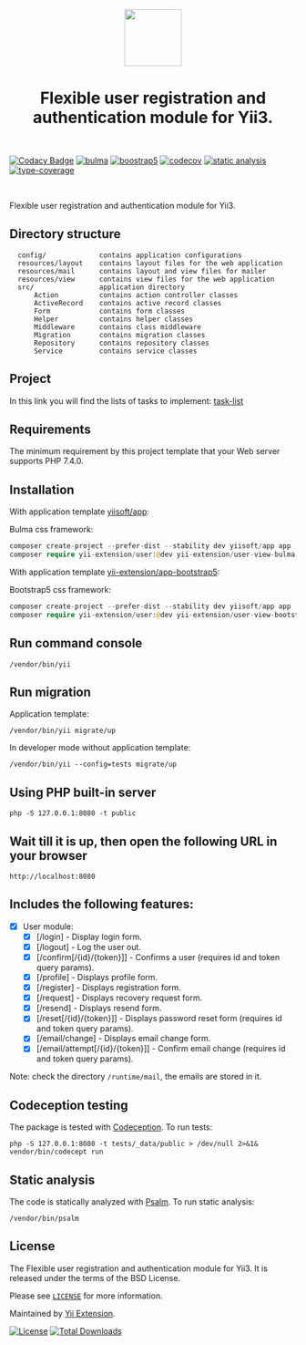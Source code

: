 <p align="center">
    <a href="https://github.com/yii-extension" target="_blank">
        <img src="https://lh3.googleusercontent.com/ehSTPnXqrkk0M3U-UPCjC0fty9K6lgykK2WOUA2nUHp8gIkRjeTN8z8SABlkvcvR-9PIrboxIvPGujPgWebLQeHHgX7yLUoxFSduiZrTog6WoZLiAvqcTR1QTPVRmns2tYjACpp7EQ=w2400" height="100px">
    </a>
    <h1 align="center">Flexible user registration and authentication module for Yii3.</h1>
    <br>
</p>

[![Codacy Badge](https://api.codacy.com/project/badge/Grade/58ee145c728f48a4867b6096537df634)](https://app.codacy.com/gh/yii-extension/user?utm_source=github.com&utm_medium=referral&utm_content=yii-extension/user&utm_campaign=Badge_Grade)
[![bulma](https://github.com/yii-extension/user/workflows/bulma/badge.svg)](https://github.com/yii-extension/user-view-bulma)
[![boostrap5](https://github.com/yii-extension/user/workflows/bootstrap5/badge.svg)](https://github.com/yii-extension/user-view-bootstrap5)
[![codecov](https://codecov.io/gh/yii-extension/user/branch/main/graph/badge.svg?token=AZAF464ILD)](https://codecov.io/gh/yii-extension/user)
[![static analysis](https://github.com/yii-extension/user/workflows/static%20analysis/badge.svg)](https://github.com/yii-extension/user/actions?query=workflow%3A%22static+analysis%22)
[![type-coverage](https://shepherd.dev/github/yii-extension/user/coverage.svg)](https://shepherd.dev/github/yii-extension/user)

<br/>

Flexible user registration and authentication module for Yii3.

## Directory structure

      config/             contains application configurations
      resources/layout    contains layout files for the web application
      resources/mail      contains layout and view files for mailer
      resources/view      contains view files for the web application
      src/                application directory
          Action          contains action controller classes
          ActiveRecord    contains active record classes
          Form            contains form classes
          Helper          contains helper classes
          Middleware      contains class middleware
          Migration       contains migration classes
          Repository      contains repository classes
          Service         contains service classes

## Project

In this link you will find the lists of tasks to implement: [task-list](https://github.com/yii-extension/user/projects/1)

## Requirements

The minimum requirement by this project template that your Web server supports PHP 7.4.0.

## Installation

With application template [yiisoft/app](https://github.com/yiisoft/app):

Bulma css framework:

```php
composer create-project --prefer-dist --stability dev yiisoft/app app
composer require yii-extension/user:@dev yii-extension/user-view-bulma:@dev
```

With application template [yii-extension/app-bootstrap5](https://github.com/yii-extension/app-bootstrap5):

Bootstrap5 css framework:

```php
composer create-project --prefer-dist --stability dev yiisoft/app app
composer require yii-extension/user:@dev yii-extension/user-view-bootstrap5:@dev
```

## Run command console

```shell
/vendor/bin/yii
```

## Run migration

Application template:

```shel
/vendor/bin/yii migrate/up
```

In developer mode without application template:

```shel
/vendor/bin/yii --config=tests migrate/up
```

## Using PHP built-in server

```shell
php -S 127.0.0.1:8080 -t public
```

## Wait till it is up, then open the following URL in your browser

```shell
http://localhost:8080
```

## Includes the following features:

- [x] User module:
  - [x] [/login] - Display login form.
  - [x] [/logout] - Log the user out.
  - [x] [/confirm[/{id}/{token}]] - Confirms a user (requires id and token query params).
  - [x] [/profile] - Displays profile form.
  - [x] [/register] - Displays registration form.
  - [x] [/request] - Displays recovery request form.
  - [x] [/resend] - Displays resend form.
  - [x] [/reset[/{id}/{token}]] - Displays password reset form (requires id and token query params).
  - [x] [/email/change] - Displays email change form.
  - [x] [/email/attempt[/{id}/{token}]] - Confirm email change (requires id and token query params).

Note: check the directory `/runtime/mail`, the emails are stored in it.

## Codeception testing

The package is tested with [Codeception](https://github.com/Codeception/Codeception). To run tests:

```shell
php -S 127.0.0.1:8080 -t tests/_data/public > /dev/null 2>&1&
vendor/bin/codecept run
```

## Static analysis

The code is statically analyzed with [Psalm](https://psalm.dev/docs). To run static analysis:

```shell
/vendor/bin/psalm
```

## License

The Flexible user registration and authentication module for Yii3. It is released under the terms of the BSD License.

Please see [`LICENSE`](./LICENSE.md) for more information.

Maintained by [Yii Extension](https://github.com/yii-extension).

[![License](https://poser.pugx.org/yii-extension/user/license)](//packagist.org/packages/yii-extension/user)
[![Total Downloads](https://img.shields.io/packagist/dt/yii-extension/user)](https://packagist.org/packages/yii-extension/user)
